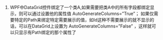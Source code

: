 1. WPF中DataGrid控件绑定了一个类A,如果需要把类A中的所有字段都绑定显示，则可以通过设置他的属性值 AutoGenerateColumns=”True”；
如果仅需要特定的Path来绑定特定需要展示的值，如Id这种不需要展示的就不显示的话，可以在DataGrid上设置为 AutoGenerateColumns=”False” ，这样就可以只显示有Path绑定的那个属性了
